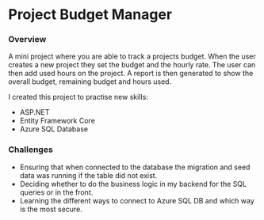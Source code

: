 # Project Budget Manager

### Overview

A mini project where you are able to track a projects budget. When the user creates a new project they set the budget and the hourly rate. The user can then add used hours on the project. A report is then generated to show the overall budget, remaining budget and hours used.

I created this project to practise new skills:

- ASP.NET
- Entity Framework Core
- Azure SQL Database

### Challenges

- Ensuring that when connected to the database the migration and seed data was running if the table did not exist.
- Deciding whether to do the business logic in my backend for the SQL queries or in the front.
- Learning the different ways to connect to Azure SQL DB and which way is the most secure.
